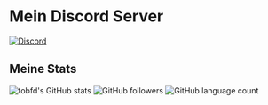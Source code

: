 # Mein Discord Server
[![Discord](https://img.shields.io/discord/1082315916722835526?style=for-the-badge&logo=Discord&logoColor=white&label=Discord&color=blue)](https://discord.gg/rfgb4s3csV)
## Meine Stats
![tobfd's GitHub stats](https://github-readme-stats.vercel.app/api?username=tobfd&show_icons=true&theme=dracula)
![GitHub followers](https://img.shields.io/github/followers/tobfd?label=Abos&style=for-the-badge&logo=GitHub)
![GitHub language count](https://img.shields.io/github/languages/count/tobfd/tobfd_bot?style=for-the-badge&logo=python&logoColor=orange&label=Sprachen&link=https%3A%2F%2Fdiscord.gg%2Frfgb4s3csV)


